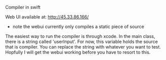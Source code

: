 
Compiler in swift

Web UI available at: http://45.33.86.166/
- note the webui currently only compiles a static piece of source

The easiest way to run the compiler is through xcode. In the main class, there is a string called 'userInput'. For now, this variable holds the source that is compiler. You can replace the string with whatever you want to test. Hopfully I will get the webui working before you have to resort to this.
